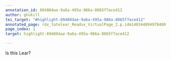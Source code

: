 ```yaml
---
annotation_id: 894804ae-9a6a-495a-986a-8065f7ace412
author: ghukill
tei_target: "#highlight-894804ae-9a6a-495a-986a-8065f7ace412"
annotated_page: rdx_tatelear_Readux_VirtualPage_2.p.idm140344894978480
page_index: 1
target: highlight-894804ae-9a6a-495a-986a-8065f7ace412

---
```

Is this Lear?
